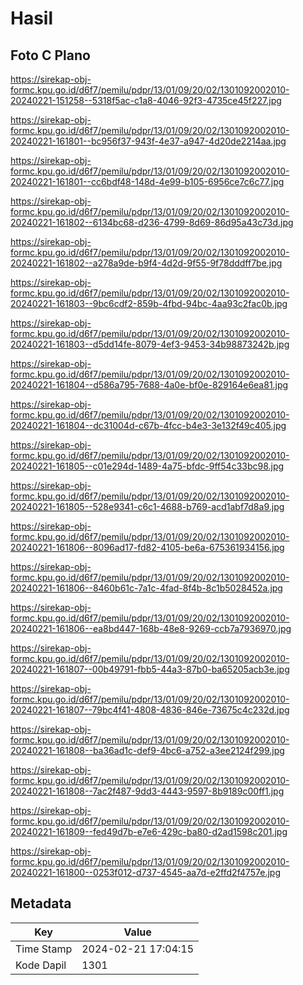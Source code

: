 # Hasil

## Foto C Plano

https://sirekap-obj-formc.kpu.go.id/d6f7/pemilu/pdpr/13/01/09/20/02/1301092002010-20240221-151258--5318f5ac-c1a8-4046-92f3-4735ce45f227.jpg

https://sirekap-obj-formc.kpu.go.id/d6f7/pemilu/pdpr/13/01/09/20/02/1301092002010-20240221-161801--bc956f37-943f-4e37-a947-4d20de2214aa.jpg

https://sirekap-obj-formc.kpu.go.id/d6f7/pemilu/pdpr/13/01/09/20/02/1301092002010-20240221-161801--cc6bdf48-148d-4e99-b105-6956ce7c6c77.jpg

https://sirekap-obj-formc.kpu.go.id/d6f7/pemilu/pdpr/13/01/09/20/02/1301092002010-20240221-161802--6134bc68-d236-4799-8d69-86d95a43c73d.jpg

https://sirekap-obj-formc.kpu.go.id/d6f7/pemilu/pdpr/13/01/09/20/02/1301092002010-20240221-161802--a278a9de-b9f4-4d2d-9f55-9f78dddff7be.jpg

https://sirekap-obj-formc.kpu.go.id/d6f7/pemilu/pdpr/13/01/09/20/02/1301092002010-20240221-161803--9bc6cdf2-859b-4fbd-94bc-4aa93c2fac0b.jpg

https://sirekap-obj-formc.kpu.go.id/d6f7/pemilu/pdpr/13/01/09/20/02/1301092002010-20240221-161803--d5dd14fe-8079-4ef3-9453-34b98873242b.jpg

https://sirekap-obj-formc.kpu.go.id/d6f7/pemilu/pdpr/13/01/09/20/02/1301092002010-20240221-161804--d586a795-7688-4a0e-bf0e-829164e6ea81.jpg

https://sirekap-obj-formc.kpu.go.id/d6f7/pemilu/pdpr/13/01/09/20/02/1301092002010-20240221-161804--dc31004d-c67b-4fcc-b4e3-3e132f49c405.jpg

https://sirekap-obj-formc.kpu.go.id/d6f7/pemilu/pdpr/13/01/09/20/02/1301092002010-20240221-161805--c01e294d-1489-4a75-bfdc-9ff54c33bc98.jpg

https://sirekap-obj-formc.kpu.go.id/d6f7/pemilu/pdpr/13/01/09/20/02/1301092002010-20240221-161805--528e9341-c6c1-4688-b769-acd1abf7d8a9.jpg

https://sirekap-obj-formc.kpu.go.id/d6f7/pemilu/pdpr/13/01/09/20/02/1301092002010-20240221-161806--8096ad17-fd82-4105-be6a-675361934156.jpg

https://sirekap-obj-formc.kpu.go.id/d6f7/pemilu/pdpr/13/01/09/20/02/1301092002010-20240221-161806--8460b61c-7a1c-4fad-8f4b-8c1b5028452a.jpg

https://sirekap-obj-formc.kpu.go.id/d6f7/pemilu/pdpr/13/01/09/20/02/1301092002010-20240221-161806--ea8bd447-168b-48e8-9269-ccb7a7936970.jpg

https://sirekap-obj-formc.kpu.go.id/d6f7/pemilu/pdpr/13/01/09/20/02/1301092002010-20240221-161807--00b49791-fbb5-44a3-87b0-ba65205acb3e.jpg

https://sirekap-obj-formc.kpu.go.id/d6f7/pemilu/pdpr/13/01/09/20/02/1301092002010-20240221-161807--79bc4f41-4808-4836-846e-73675c4c232d.jpg

https://sirekap-obj-formc.kpu.go.id/d6f7/pemilu/pdpr/13/01/09/20/02/1301092002010-20240221-161808--ba36ad1c-def9-4bc6-a752-a3ee2124f299.jpg

https://sirekap-obj-formc.kpu.go.id/d6f7/pemilu/pdpr/13/01/09/20/02/1301092002010-20240221-161808--7ac2f487-9dd3-4443-9597-8b9189c00ff1.jpg

https://sirekap-obj-formc.kpu.go.id/d6f7/pemilu/pdpr/13/01/09/20/02/1301092002010-20240221-161809--fed49d7b-e7e6-429c-ba80-d2ad1598c201.jpg

https://sirekap-obj-formc.kpu.go.id/d6f7/pemilu/pdpr/13/01/09/20/02/1301092002010-20240221-161800--0253f012-d737-4545-aa7d-e2ffd2f4757e.jpg


## Metadata

| Key        | Value               |
| ---------- | ------------------- |
| Time Stamp | 2024-02-21 17:04:15 |
| Kode Dapil | 1301                |



